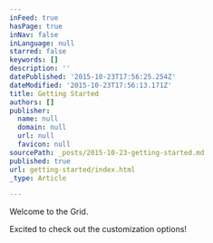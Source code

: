 ```yaml
---
inFeed: true
hasPage: true
inNav: false
inLanguage: null
starred: false
keywords: []
description: ''
datePublished: '2015-10-23T17:56:25.254Z'
dateModified: '2015-10-23T17:56:13.171Z'
title: Getting Started
authors: []
publisher:
  name: null
  domain: null
  url: null
  favicon: null
sourcePath: _posts/2015-10-23-getting-started.md
published: true
url: getting-started/index.html
_type: Article

---
```

Welcome to the Grid. 

Excited to check out the customization options!